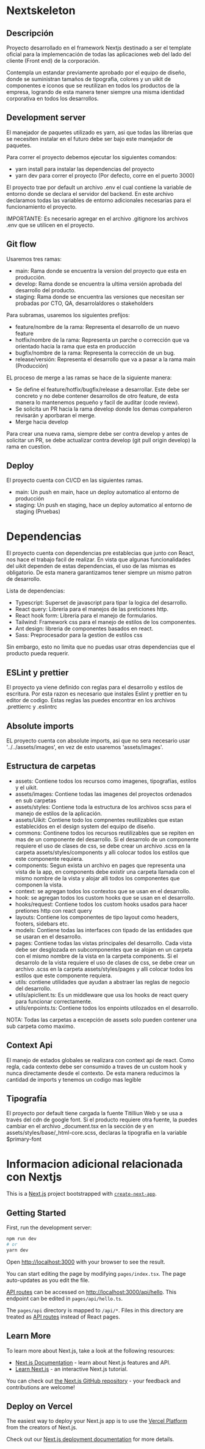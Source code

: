 # Nextskeleton

## Descripción

Proyecto desarrollado en el framework Nextjs destinado a ser el template oficial para la implemencación de todas las aplicaciones web del lado del cliente (Front end) de la corporación.

Contempla un estandar previamente aprobado por el equipo de diseño, donde se suministran tamaños de tipografia, colores y un uikit de componentes e iconos que se reutilizan en todos los productos de la empresa, logrando de esta manera tener siempre una misma identidad corporativa en todos los desarrollos.

## Development server

El manejador de paquetes utilizado es yarn, asi que todas las librerias que se necesiten instalar en el futuro debe ser bajo este manejador de paquetes.

Para correr el proyecto debemos ejecutar los siguientes comandos:

- yarn install para instalar las dependencias del proyecto
- yarn dev para correr el proyecto (Por defecto, corre en el puerto 3000)

El proyecto trae por default un archivo .env el cual contiene la variable de entorno donde se declara el servidor del backend. En este archivo declaramos todas las variables de entorno adicionales necesarias para el funcionamiento el proyecto.

IMPORTANTE: Es necesario agregar en el archivo .gitignore los archivos .env que se utilicen en el proyecto.

## Git flow

Usaremos tres ramas:

- main: Rama donde se encuentra la version del proyecto que esta en producción.
- develop: Rama donde se encuentra la ultima versión aprobada del desarrollo del producto.
- staging: Rama donde se encuentra las versiones que necesitan ser probadas por CTO, QA, desarrolaldores o stakeholders

Para subramas, usaremos los siguientes prefijos:

- feature/nombre de la rama: Representa el desarrollo de un nuevo feature
- hotfix/nombre de la rama: Representa un parche o corrección que va orientado hacia la rama que esta en producción
- bugfix/nombre de la rama: Representa la corrección de un bug.
- release/versión: Representa el desarrollo que va a pasar a la rama main (Producción)

EL proceso de merge a las ramas se hace de la siguiente manera:

- Se define el feature/hotfix/bugfix/release a desarrollar. Este debe ser concreto y no debe contener desarrollos de otro feature, de esta manera lo mantenemos pequeño y facil de auditar (code review).
- Se solicita un PR hacia la rama develop donde los demas compañeron revisarán y aporbaran el merge.
- Merge hacia develop

Para crear una nueva rama, siempre debe ser contra develop y antes de solicitar un PR, se debe actualizar contra develop (git pull origin develop) la rama en cuestion.

## Deploy

El proyecto cuenta con CI/CD en las siguientes ramas.

- main: Un push en main, hace un deploy automatico al entorno de producción
- staging: Un push en staging, hace un deploy automatico al entorno de staging (Pruebas)

# Dependencias

El proyecto cuenta con dependencias pre establecias que junto con React, nos hace el trabajo facil de realizar. En vista que algunas funcionalidades del uikit dependen de estas dependencias, el uso de las mismas es obligatorio. De esta manera garantizamos tener siempre un mismo patron de desarrollo.

Lista de dependencias:

- Typescript: Superset de javascript para tipar la logica del desarrollo.
- React query: Libreria para el manejos de las preticiones http.
- React hook form: Libreria para el manejo de formularios.
- Tailwind: Framework css para el manejo de estilos de los componentes.
- Ant design: libreria de componentes basados en react.
- Sass: Preprocesador para la gestion de estilos css

Sin embargo, esto no limita que no puedas usar otras dependencias que el producto pueda requerir.

## ESLint y prettier

El proyecto ya viene definido con reglas para el desarrollo y estilos de escritura. Por esta razon es necesario que instales Eslint y prettier en tu editor de codigo. Estas reglas las puedes encontrar en los archivos .prettierrc y .eslintrc

## Absolute imports

EL proyecto cuenta con absolute imports, asi que no sera necesario usar '../../assets/images', en vez de esto usaremos 'assets/images'.

## Estructura de carpetas

- assets: Contiene todos los recursos como imagenes, tipografías, estilos y el uikit.
- assets/images: Contiene todas las imagenes del proyectos ordenados en sub carpetas
- assets/styles: Contiene toda la estructura de los archivos scss para el manejo de estilos de la aplicación.
- assets/Uikit: Contiene todo los compnentes reutilizables que estan establecidos en el design system del equipo de diseño.
- commons: Continene todos los recursos reutilizables que se repiten en mas de un componente del desarrollo. Si el desarrolo de un componente requiere el uso de clases de css, se debe crear un archivo .scss en la carpeta assets/styles/components y alli colocar todos los estilos que este componente requiera.
- components: Segun exista un archivo en pages que representa una vista de la app, en components debe existir una carpeta llamada con el mismo nombre de la vista y alojar alli todos los componentes que componen la vista.
- context: se agregan todos los contextos que se usan en el desarrollo.
- hook: se agregan todos los custom hooks que se usan en el desarrollo.
- hooks/request: Contiene todos los custom hooks usados para hacer pretiones http con react query
- layouts: Contiene los componentes de tipo layout como headers, footers, sidebars etc.
- models: Contiene todas las interfaces con tipado de las entidades que se usaran en el desarrollo.
- pages: Contiene todas las vistas principales del desarrollo. Cada vista debe ser desglozada en subcomponentes que se alojan en un carpeta con el mismo nombre de la vista en la carpeta components. Si el desarrolo de la vista requiere el uso de clases de css, se debe crear un archivo .scss en la carpeta assets/styles/pages y alli colocar todos los estilos que este componente requiera.
- utils: contiene utilidades que ayudan a abstraer las reglas de negocio del desarrollo.
- utils/apiclient.ts: Es un middleware que usa los hooks de react query para funcionar correctamente.
- utils/enpoints.ts: Contiene todos los enpoints utilozados en el desarrollo.

NOTA: Todas las carpetas a excepción de assets solo pueden contener una sub carpeta como maximo.

## Context Api

El manejo de estados globales se realizara con context api de react. Como regla, cada contexto debe ser consumido a traves de un custom hook y nunca directamente desde el contexto. De esta manera reducimos la cantidad de imports y tenemos un codigo mas legible

## Tipografía

El proyecto por default tiene cargada la fuente Titilliun Web y se usa a través del cdn de google font. Si el producto requiere otra fuente, la puedes cambiar en el archivo \_document.tsx en la sección de <Head> y en assets/styles/base/\_html-core.scss, declaras la tipografia en la variable $primary-font

# Informacion adicional relacionada con Nextjs

This is a [Next.js](https://nextjs.org/) project bootstrapped with [`create-next-app`](https://github.com/vercel/next.js/tree/canary/packages/create-next-app).

## Getting Started

First, run the development server:

```bash
npm run dev
# or
yarn dev
```

Open [http://localhost:3000](http://localhost:3000) with your browser to see the result.

You can start editing the page by modifying `pages/index.tsx`. The page auto-updates as you edit the file.

[API routes](https://nextjs.org/docs/api-routes/introduction) can be accessed on [http://localhost:3000/api/hello](http://localhost:3000/api/hello). This endpoint can be edited in `pages/api/hello.ts`.

The `pages/api` directory is mapped to `/api/*`. Files in this directory are treated as [API routes](https://nextjs.org/docs/api-routes/introduction) instead of React pages.

## Learn More

To learn more about Next.js, take a look at the following resources:

- [Next.js Documentation](https://nextjs.org/docs) - learn about Next.js features and API.
- [Learn Next.js](https://nextjs.org/learn) - an interactive Next.js tutorial.

You can check out [the Next.js GitHub repository](https://github.com/vercel/next.js/) - your feedback and contributions are welcome!

## Deploy on Vercel

The easiest way to deploy your Next.js app is to use the [Vercel Platform](https://vercel.com/new?utm_medium=default-template&filter=next.js&utm_source=create-next-app&utm_campaign=create-next-app-readme) from the creators of Next.js.

Check out our [Next.js deployment documentation](https://nextjs.org/docs/deployment) for more details.
